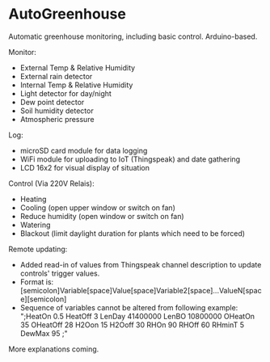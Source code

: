 # AutoGreenhouse

Automatic greenhouse monitoring, including basic control. Arduino-based.

Monitor: 
  - External Temp & Relative Humidity
  - External rain detector
  - Internal Temp & Relative Humidity
  - Light detector for day/night
  - Dew point detector
  - Soil humidity detector
  - Atmospheric pressure
  
Log:
  - microSD card module for data logging
  - WiFi module for uploading to IoT (Thingspeak) and date gathering
  - LCD 16x2 for visual display of situation

Control (Via 220V Relais):
  - Heating
  - Cooling (open upper window or switch on fan)
  - Reduce humidity (open window or switch on fan)
  - Watering 
  - Blackout (limit daylight duration for plants which need to be forced)
  
Remote updating:
  - Added read-in of values from Thingspeak channel description to update controls' trigger values. 
  - Format is: [semicolon]Variable[space]Value[space]Variable2[space]...ValueN[space][semicolon]
  - Sequence of variables cannot be altered from following example:
  ";HeatOn 0.5 HeatOff 3 LenDay 41400000 LenBO 10800000 OHeatOn 35 OHeatOff 28 H2Oon 15 H2Ooff 30 RHOn 90 RHOff 60 RHminT 5 DewMax 95 ;"
  

More explanations coming.
